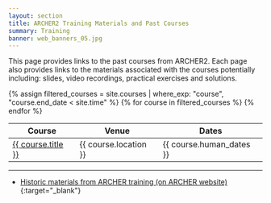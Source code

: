 ```yaml
---
layout: section
title: ARCHER2 Training Materials and Past Courses
summary: Training 
banner: web_banners_05.jpg
---
```


This page provides links to the past courses from ARCHER2. Each page also provides links to the 
materials associated with the courses potentially including: slides, video recordings, practical
exercises and solutions.

<div class="table-responsive">
  <table class="table table-striped">
    <thead>
      <tr>
        <th>Course</th>
        <th>Venue</th>
        <th>Dates</th>
      </tr>
    </thead>
    <tbody>
      {% assign filtered_courses = site.courses | where_exp: "course", "course.end_date < site.time" %}
      {% for course in filtered_courses %}
      <tr>
      <td>
        <a href="{{ course.url }}">{{ course.title }}</a>
      </td>
      <td>
        {{ course.location }}
      </td>
      <td>
        {{ course.human_dates }}
      </td>
     </tr>
      {% endfor %}
    </tbody>
  </table>
</div>

---

* [Historic materials from ARCHER training (on ARCHER website)](http://www.archer.ac.uk/training/past_courses.php){:target="_blank"}
